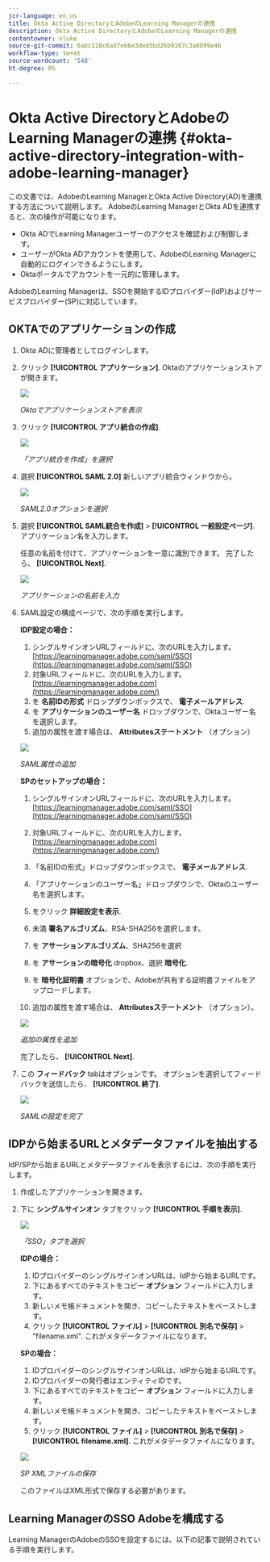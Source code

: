 ```yaml
---
jcr-language: en_us
title: Okta Active DirectoryとAdobeのLearning Managerの連携
description: Okta Active DirectoryとAdobeのLearning Managerの連携
contentowner: nluke
source-git-commit: 6abc118c6ad7e66e3ded5bd26b9167c3a0b99e4b
workflow-type: tm+mt
source-wordcount: '548'
ht-degree: 0%

---
```




# Okta Active DirectoryとAdobeのLearning Managerの連携 {#okta-active-directory-integration-with-adobe-learning-manager}

この文書では、AdobeのLearning ManagerとOkta Active Directory(AD)を連携する方法について説明します。 AdobeのLearning ManagerとOkta ADを連携すると、次の操作が可能になります。

* Okta ADでLearning Managerユーザーのアクセスを確認および制御します。
* ユーザーがOkta ADアカウントを使用して、AdobeのLearning Managerに自動的にログインできるようにします。
* Oktaポータルでアカウントを一元的に管理します。

AdobeのLearning Managerは、SSOを開始するIDプロバイダー(IdP)およびサービスプロバイダー(SP)に対応しています。

## OKTAでのアプリケーションの作成

1. Okta ADに管理者としてログインします。
1. クリック **[!UICONTROL アプリケーション]**. Oktaのアプリケーションストアが開きます。

   ![](assets/cp-application-store.png)

   *Oktaでアプリケーションストアを表示*

1. クリック **[!UICONTROL アプリ統合の作成]**.

   ![](assets/cp-app-integrations.png)

   *「アプリ統合を作成」を選択*

1. 選択 **[!UICONTROL SAML 2.0]** 新しいアプリ統合ウィンドウから。

   ![](assets/cp-saml2.0.png)

   *SAML2.0オプションを選択*

1. 選択 **[!UICONTROL SAML統合を作成]** > **[!UICONTROL 一般設定ページ]**. アプリケーション名を入力します。

   任意の名前を付けて、アプリケーションを一意に識別できます。 完了したら、 **[!UICONTROL Next]**.

   ![](assets/cp-saml-integration.png)

   *アプリケーションの名前を入力*

1. SAML設定の構成ページで、次の手順を実行します。

   **IDP設定の場合：**

   1. シングルサインオンURLフィールドに、次のURLを入力します。 [https://learningmanager.adobe.com/saml/SSO](https://learningmanager.adobe.com/saml/SSO)
   1. 対象URLフィールドに、次のURLを入力します。 [https://learningmanager.adobe.com](https://learningmanager.adobe.com/)
   1. を **名前IDの形式** ドロップダウンボックスで、 **電子メールアドレス**.
   1. を **アプリケーションのユーザー名** ドロップダウンで、Oktaユーザー名を選択します。
   1. 追加の属性を渡す場合は、 **Attributesステートメント** （オプション）

   ![](assets/cp-saml-integration-step1.png)

   *SAML属性の追加*

   **SPのセットアップの場合：**

   1. シングルサインオンURLフィールドに、次のURLを入力します。 [https://learningmanager.adobe.com/saml/SSO](https://learningmanager.adobe.com/saml/SSO)
   1. 対象URLフィールドに、次のURLを入力します。 [https://learningmanager.adobe.com](https://learningmanager.adobe.com/)
   1. 「名前IDの形式」ドロップダウンボックスで、 **電子メールアドレス**.
   1. 「アプリケーションのユーザー名」ドロップダウンで、Oktaのユーザー名を選択します。
   1. をクリック **詳細設定を表示**.
   1. 未満 **署名アルゴリズム**、RSA-SHA256を選択します。
   1. を **アサーションアルゴリズム**、SHA256を選択
   1. を **アサーションの暗号化** dropbox、選択 **暗号化**.

   1. を **暗号化証明書** オプションで、Adobeが共有する証明書ファイルをアップロードします。
   1. 追加の属性を渡す場合は、 **Attributesステートメント** （オプション）。

   ![](assets/cp-saml-integration-step2.png)

   *追加の属性を追加*

   完了したら、 **[!UICONTROL Next]**.

1. この **フィードバック**  tabはオプションです。 オプションを選択してフィードバックを送信したら、 **[!UICONTROL 終了]**.

   ![](assets/cp-saml-integration-step3.png)

   *SAMLの設定を完了*

## IDPから始まるURLとメタデータファイルを抽出する

IdP/SPから始まるURLとメタデータファイルを表示するには、次の手順を実行します。

1. 作成したアプリケーションを開きます。
1. 下に **シングルサインオン** タブをクリック **[!UICONTROL 手順を表示]**.

   ![](assets/cp-prime-sso.png)

   *「SSO」タブを選択*

   **IDPの場合：**

   1. IDプロバイダーのシングルサインオンURLは、IdPから始まるURLです。
   1. 下にあるすべてのテキストをコピー **オプション** フィールドに入力します。
   1. 新しいメモ帳ドキュメントを開き、コピーしたテキストをペーストします。
   1. クリック **[!UICONTROL ファイル]** > **[!UICONTROL 別名で保存]** > &quot;filename.xml&quot;. これがメタデータファイルになります。

   **SPの場合：**

   1. IDプロバイダーのシングルサインオンURLは、IdPから始まるURLです。
   1. IDプロバイダーの発行者はエンティティIDです。
   1. 下にあるすべてのテキストをコピー **オプション** フィールドに入力します。
   1. 新しいメモ帳ドキュメントを開き、コピーしたテキストをペーストします。
   1. クリック **[!UICONTROL ファイル]** > **[!UICONTROL 別名で保存]** > **[!UICONTROL filename.xml]**. これがメタデータファイルになります。

   ![](assets/cp-saml-integration-step4.png)

   *SP XMLファイルの保存*

   このファイルはXML形式で保存する必要があります。

## Learning ManagerのSSO Adobeを構成する

Learning ManagerのAdobeのSSOを設定するには、以下の記事で説明されている手順を実行します。

<!--

article not in TOC

[SSO Authentication](/help/migrated/kb/sso-authentication-for-learning-manager.md)
-->